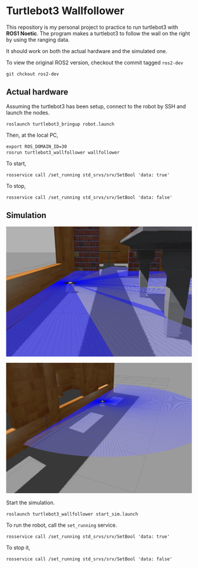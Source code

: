 # Turtlebot3 Wallfollower

This repository is my personal project to practice to run turtlebot3 with **ROS1 Noetic**.
The program makes a turtlebot3 to follow the wall on the right by using the ranging data.

It should work on both the actual hardware and the simulated one.

To view the original ROS2 version, checkout the commit tagged `ros2-dev`
```
git chckout ros2-dev
```


## Actual hardware

Assuming the turtlebot3 has been setup, connect to the robot by SSH and launch
the nodes.
```
roslaunch turtlebot3_bringup robot.launch
```

Then, at the local PC,
```
export ROS_DOMAIN_ID=30
rosrun turtlebot3_wallfollower wallfollower
```

To start,
```
rosservice call /set_running std_srvs/srv/SetBool 'data: true'
```

To stop,
```
rosservice call /set_running std_srvs/srv/SetBool 'data: false'
```

## Simulation

![](./img/sim1.jpg)

![](./img/sim2.jpg)

Start the simulation.
```
roslaunch turtlebot3_wallfollower start_sim.launch
```

To run the robot, call the `set_running` service.
```
rosservice call /set_running std_srvs/srv/SetBool 'data: true'
```

To stop it,
```
rosservice call /set_running std_srvs/srv/SetBool 'data: false'
```

